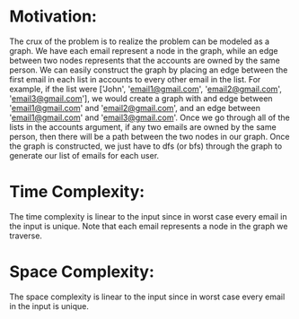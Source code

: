# Motivation:
The crux of the problem is to realize the problem can be modeled as a graph. We have each email
represent a node in the graph, while an edge between two nodes represents that the accounts are
owned by the same person. We can easily construct the graph by placing an edge between the first
email in each list in accounts to every other email in the list. For example, if the list were 
['John', 'email1@gmail.com', 'email2@gmail.com', 'email3@gmail.com'], we would create a graph with
and edge between 'email1@gmail.com' and 'email2@gmail.com', and an edge between 'email1@gmail.com' and 
'email3@gmail.com'. Once we go through all of the lists in the accounts argument, if any two emails
are owned by the same person, then there will be a path between the two nodes in our graph. Once
the graph is constructed, we just have to dfs (or bfs) through the graph to generate our list of
emails for each user. 

# Time Complexity:
The time complexity is linear to the input since in worst case every email in the input is unique. 
Note that each email represents a node in the graph we traverse.

# Space Complexity:
The space complexity is linear to the input since in worst case every email in the input is unique.